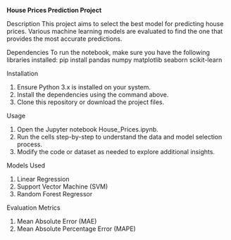 **House Prices Prediction Project**

Description
This project aims to select the best model for predicting house prices. Various machine learning models are evaluated to find the one that provides the most accurate predictions.

Dependencies
To run the notebook, make sure you have the following libraries installed:
pip install pandas numpy matplotlib seaborn scikit-learn

Installation
1. Ensure Python 3.x is installed on your system.
2. Install the dependencies using the command above.
3. Clone this repository or download the project files.
   
Usage
1. Open the Jupyter notebook House_Prices.ipynb.
2. Run the cells step-by-step to understand the data and model selection process.
3. Modify the code or dataset as needed to explore additional insights.
   
Models Used
1. Linear Regression
2. Support Vector Machine (SVM)
3. Random Forest Regressor
   
Evaluation Metrics
1. Mean Absolute Error (MAE)
2. Mean Absolute Percentage Error (MAPE)
